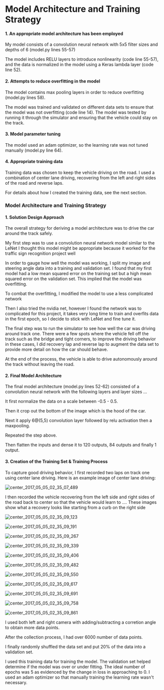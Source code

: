 # Model Architecture and Training Strategy 

#### 1. An appropriate model architecture has been employed

My model consists of a convolution neural network with 5x5 filter sizes and depths of 6 (model.py lines 55-57) 

The model includes RELU layers to introduce nonlinearity (code line 55-57), and the data is normalized in the model using a Keras lambda layer (code line 52). 

#### 2. Attempts to reduce overfitting in the model

The model contains max pooling layers in order to reduce overfitting (model.py lines 58). 

The model was trained and validated on different data sets to ensure that the model was not overfitting (code line 14). The model was tested by running it through the simulator and ensuring that the vehicle could stay on the track.

#### 3. Model parameter tuning

The model used an adam optimizer, so the learning rate was not tuned manually (model.py line 64).

#### 4. Appropriate training data

Training data was chosen to keep the vehicle driving on the road. I used a combination of center lane driving, recovering from the left and right sides of the road and reverse laps.

For details about how I created the training data, see the next section. 

### Model Architecture and Training Strategy

#### 1. Solution Design Approach

The overall strategy for deriving a model architecture was to drive the car around the track safely.

My first step was to use a convolution neural network model similar to the LeNet I thought this model might be appropriate because it worked for the traffic sign recognition project well

In order to gauge how well the model was working, I split my image and steering angle data into a training and validation set. I found that my first model had a low mean squared error on the training set but a high mean squared error on the validation set. This implied that the model was overfitting. 

To combat the overfitting, I modified the model to use a less complicated network

Then I also tried the nvidia net, however I found the network was to complicated for this project, it takes very long time to train and overfits data in the first epoch, so I decide to stick with LeNet and fine tune it.

The final step was to run the simulator to see how well the car was driving around track one. There were a few spots where the vehicle fell off the track such as the bridge and tight corners, to improve the driving behavior in these cases, I did recovery lap and reverse lap to augment the data set to provide more detail on how the car should behave.

At the end of the process, the vehicle is able to drive autonomously around the track without leaving the road.

#### 2. Final Model Architecture

The final model architecture (model.py lines 52-62) consisted of a convolution neural network with the following layers and layer sizes ...

It first normalize the data on a scale between -0.5 - 0.5.

Then it crop out the bottom of the image which is the hood of the car.

Next it apply 6@(5,5) convolution layer followed by relu activation then a maxpooling.

Repeated the step above.

Then flatten the inputs and dense it to 120 outputs, 84 outputs and finally 1 output.



#### 3. Creation of the Training Set & Training Process

To capture good driving behavior, I first recorded two laps on track one using center lane driving. Here is an example image of center lane driving:





![center_2017_05_05_02_35_07_489](data/IMG/center_2017_05_05_02_35_07_489.jpg)

I then recorded the vehicle recovering from the left side and right sides of the road back to center so that the vehicle would learn to .... These images show what a recovery looks like starting from a curb on the right side

![center_2017_05_05_02_35_09_123](data/IMGcenter_2017_05_05_02_35_09_123.jpg)

![center_2017_05_05_02_35_09_191](data/IMG/center_2017_05_05_02_35_09_191.jpg)

![center_2017_05_05_02_35_09_267](data/IMG/center_2017_05_05_02_35_09_267.jpg)

![center_2017_05_05_02_35_09_339](data/IMG/center_2017_05_05_02_35_09_339.jpg)

![center_2017_05_05_02_35_09_406](data/IMG/center_2017_05_05_02_35_09_406.jpg)

![center_2017_05_05_02_35_09_482](data/IMG/center_2017_05_05_02_35_09_482.jpg)

![center_2017_05_05_02_35_09_550](data/IMG/center_2017_05_05_02_35_09_550.jpg)

![center_2017_05_05_02_35_09_617](data/IMG/center_2017_05_05_02_35_09_617.jpg)

![center_2017_05_05_02_35_09_691](data/IMG/center_2017_05_05_02_35_09_691.jpg)

![center_2017_05_05_02_35_09_758](data/IMG/center_2017_05_05_02_35_09_758.jpg)

![center_2017_05_05_02_35_09_861](data/IMG/center_2017_05_05_02_35_09_861.jpg)





I used both left and right camera with adding/subtracting a corretion angle to obtain more data points.

After the collection process, I had over 6000 number of data points. 


I finally randomly shuffled the data set and put 20% of the data into a validation set. 

I used this training data for training the model. The validation set helped determine if the model was over or under fitting. The ideal number of epochs was 5 as evidenced by the change in loss in approaching to 0. I used an adam optimizer so that manually training the learning rate wasn't necessary.
